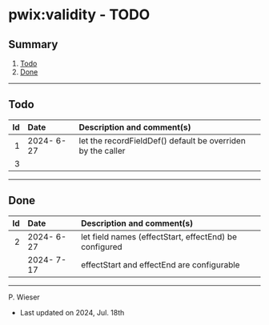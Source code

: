 # pwix:validity - TODO

## Summary

1. [Todo](#todo)
2. [Done](#done)

---
## Todo

|   Id | Date       | Description and comment(s) |
| ---: | :---       | :---                       |
|    1 | 2024- 6-27 | let the recordFieldDef() default be overriden by the caller |
|    3 |  |  |

---
## Done

|   Id | Date       | Description and comment(s) |
| ---: | :---       | :---                       |
|    2 | 2024- 6-27 | let field names (effectStart, effectEnd) be configured |
|      | 2024- 7-17 | effectStart and effectEnd are configurable |

---
P. Wieser
- Last updated on 2024, Jul. 18th
